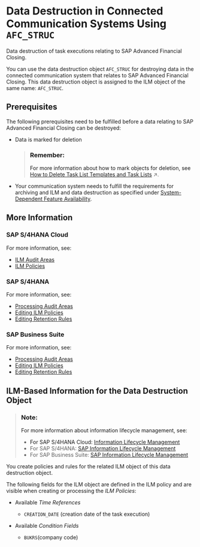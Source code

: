 <!-- loio3cd5b65e2d9d4262a270d9e01abb1e73 -->

# Data Destruction in Connected Communication Systems Using `AFC_STRUC`

Data destruction of task executions relating to SAP Advanced Financial Closing.

You can use the data destruction object `AFC_STRUC` for destroying data in the connected communication system that relates to SAP Advanced Financial Closing. This data destruction object is assigned to the ILM object of the same name: `AFC_STRUC`.



<a name="loio3cd5b65e2d9d4262a270d9e01abb1e73__section_shn_5nc_wcb"/>

## Prerequisites

The following prerequisites need to be fulfilled before a data relating to SAP Advanced Financial Closing can be destroyed:

-   Data is marked for deletion

    > ### Remember:  
    > For more information about how to mark objects for deletion, see [How to Delete Task List Templates and Task Lists](https://help.sap.com/viewer/b3f5b9cf1ab7498fad5b6f297013d65a/SHIP/en-US/2fb877991dcb4baf8379972c96ad4c9a.html "Delete task list templates and task lists.") :arrow_upper_right:.

-   Your communication system needs to fulfill the requirements for archiving and ILM and data destruction as specified under [System-Dependent Feature Availability](../Connectivity/system-dependent-feature-availability-0465d8f.md).



<a name="loio3cd5b65e2d9d4262a270d9e01abb1e73__section_ehz_5rk_bcc"/>

## More Information



### SAP S/4HANA Cloud

For more information, see:

-   [ILM Audit Areas](https://help.sap.com/docs/SAP_S4HANA_CLOUD/a630d57fc5004c6383e7a81efee7a8bb/3789a4256f1248219cf6c84e49e1e046.html)
-   [ILM Policies](https://help.sap.com/docs/SAP_S4HANA_CLOUD/a630d57fc5004c6383e7a81efee7a8bb/14a1b8ef5ee84741a499e12589206cbb.html)



### SAP S/4HANA

For more information, see:

-   [Processing Audit Areas](https://help.sap.com/docs/SAP_S4HANA_ON-PREMISE/35d6f7d8cbd04dbf997ca36785c7a795/19e0786c9fc347b1bc7d0c0ae03e70d4.html)
-   [Editing ILM Policies](https://help.sap.com/docs/SAP_S4HANA_ON-PREMISE/35d6f7d8cbd04dbf997ca36785c7a795/f4e6642b7f5542d8a7b7c7a037cba46f.html)
-   [Editing Retention Rules](https://help.sap.com/docs/SAP_S4HANA_ON-PREMISE/35d6f7d8cbd04dbf997ca36785c7a795/aa983758d2724969aa82eda43f79cd6b.html)



### SAP Business Suite

For more information, see:

-   [Processing Audit Areas](https://help.sap.com/docs/SAP_S4HANA_ON-PREMISE/35d6f7d8cbd04dbf997ca36785c7a795/19e0786c9fc347b1bc7d0c0ae03e70d4.html)
-   [Editing ILM Policies](https://help.sap.com/docs/SAP_S4HANA_ON-PREMISE/35d6f7d8cbd04dbf997ca36785c7a795/f4e6642b7f5542d8a7b7c7a037cba46f.html)
-   [Editing Retention Rules](https://help.sap.com/docs/SAP_S4HANA_ON-PREMISE/35d6f7d8cbd04dbf997ca36785c7a795/aa983758d2724969aa82eda43f79cd6b.html)



<a name="loio3cd5b65e2d9d4262a270d9e01abb1e73__section_vhn_5nc_wcb"/>

## ILM-Based Information for the Data Destruction Object

> ### Note:  
> For more information about information lifecycle management, see:
> 
> -   For SAP S/4HANA Cloud: [Information Lifecycle Management](https://help.sap.com/docs/SAP_S4HANA_CLOUD/a630d57fc5004c6383e7a81efee7a8bb/3c9d33dde6154f71863f994262a584fd.html)
> -   For SAP S/4HANA: [SAP Information Lifecycle Management](https://help.sap.com/docs/SAP_S4HANA_ON-PREMISE/35d6f7d8cbd04dbf997ca36785c7a795/7fe188e04fdd462e8ec330bb80efc389.html)
> -   For SAP Business Suite: [SAP Information Lifecycle Management](https://help.sap.com/docs/BS_CA/7ce8e5dc89d7407e8baa9de7b775f31f/7fe188e04fdd462e8ec330bb80efc389.html)

You create policies and rules for the related ILM object of this data destruction object.

The following fields for the ILM object are defined in the ILM policy and are visible when creating or processing the *ILM Policies*:

-   Available *Time References*

    -   `CREATION_DATE` \(creation date of the task execution\)


-   Available *Condition Fields*

    -   `BUKRS`\(company code\)



